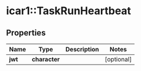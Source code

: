 # icar1::TaskRunHeartbeat


## Properties
Name | Type | Description | Notes
------------ | ------------- | ------------- | -------------
**jwt** | **character** |  | [optional] 



